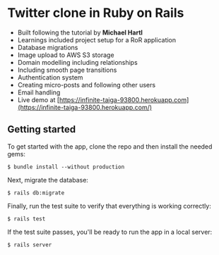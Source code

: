# Twitter clone in Ruby on Rails 

 - Built following the tutorial by **Michael Hartl**
 - Learnings included project setup for a RoR application
 - Database migrations  
 - Image upload to AWS S3 storage 
 - Domain modelling including relationships  
 - Including smooth page transitions 
 - Authentication system 
 - Creating micro-posts and following other users 
 - Email handling 
 - Live demo at [https://infinite-taiga-93800.herokuapp.com](https://infinite-taiga-93800.herokuapp.com/)

## Getting started

To get started with the app, clone the repo and then install the needed gems:
```
$ bundle install --without production
```
Next, migrate the database:
```
$ rails db:migrate
```
Finally, run the test suite to verify that everything is working correctly:
```
$ rails test
```
If the test suite passes, you'll be ready to run the app in a local server:
```
$ rails server
```

